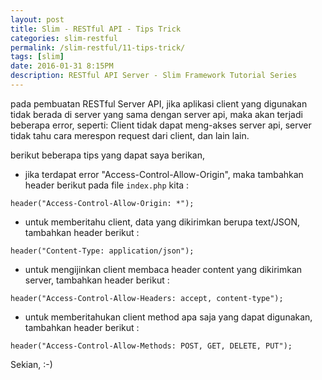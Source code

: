 ```yaml
---
layout: post
title: Slim - RESTful API - Tips Trick
categories: slim-restful
permalink: /slim-restful/11-tips-trick/
tags: [slim]
date: 2016-01-31 8:15PM
description: RESTful API Server - Slim Framework Tutorial Series
---
```



pada pembuatan RESTful Server API, jika aplikasi client yang digunakan tidak berada di server yang sama dengan server api, maka akan terjadi beberapa error, seperti: Client tidak dapat meng-akses server api, server tidak tahu cara merespon request dari client, dan lain lain.

berikut beberapa tips yang dapat saya berikan,

- jika terdapat error "Access-Control-Allow-Origin", maka tambahkan header berikut pada file `index.php` kita :

```
header("Access-Control-Allow-Origin: *");
```

- untuk memberitahu client, data yang dikirimkan berupa text/JSON, tambahkan header berikut :

```
header("Content-Type: application/json");
```

- untuk mengijinkan client membaca header content yang dikirimkan server, tambahkan header berikut :

```
header("Access-Control-Allow-Headers: accept, content-type");
```

- untuk memberitahukan client method apa saja yang dapat digunakan, tambahkan header berikut :

```
header("Access-Control-Allow-Methods: POST, GET, DELETE, PUT");
```

Sekian, :-)